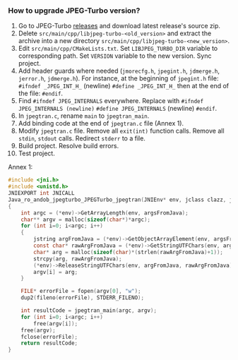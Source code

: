 ### How to upgrade JPEG-Turbo version?

1. Go to JPEG-Turbo [releases](https://github.com/libjpeg-turbo/libjpeg-turbo/releases) and download latest release's source zip.
2. Delete ``src/main/cpp/libjpeg-turbo-<old_version>`` and extract the archive into a new directory ``src/main/cpp/libjpeg-turbo-<new_version>``.
3. Edit ``src/main/cpp/CMakeLists.txt``. Set ``LIBJPEG_TURBO_DIR`` variable to corresponding path. Set ``VERSION`` variable to the new version. Sync project.
4. Add header guards where needed (``jmorecfg.h``, ``jpegint.h``, ``jdmerge.h``, ``jerror.h``, ``jdmerge.h``). For instance, at the beginning of ``jpegint.h`` file: ``#ifndef _JPEG_INT_H_`` (newline) ``#define _JPEG_INT_H_`` then at the end of the file: ``#endif``.
5. Find ``#ifndef JPEG_INTERNALS`` everywhere. Replace with ``#ifndef JPEG_INTERNALS (newline)`` ``#define JPEG_INTERNALS`` (newline) ``#endif``.
6. In ``jpegtran.c``, rename ``main`` to ``jpegtran_main``.
7. Add binding code at the end of ``jpegtran.c`` file (Annex 1).
8. Modify ``jpegtran.c`` file. Remove all ``exit(int)`` function calls. Remove all ``stdin``, ``stdout`` calls. Redirect ``stderr`` to a file.
9. Build project. Resolve build errors.
10. Test project.

Annex 1:
```c
#include <jni.h>
#include <unistd.h>
JNIEXPORT int JNICALL
Java_ro_andob_jpegturbo_JPEGTurbo_jpegtran(JNIEnv* env, jclass clazz, jobjectArray argsFromJava)
{
    int argc = (*env)->GetArrayLength(env, argsFromJava);
    char** argv = malloc(sizeof(char*)*argc);
    for (int i=0; i<argc; i++)
    {
        jstring argFromJava = (*env)->GetObjectArrayElement(env, argsFromJava, i);
        const char* rawArgFromJava = (*env)->GetStringUTFChars(env, argFromJava, 0);
        char* arg = malloc(sizeof(char)*(strlen(rawArgFromJava)+1));
        strcpy(arg, rawArgFromJava);
        (*env)->ReleaseStringUTFChars(env, argFromJava, rawArgFromJava);
        argv[i] = arg;
    }

    FILE* errorFile = fopen(argv[0], "w");
    dup2(fileno(errorFile), STDERR_FILENO);

    int resultCode = jpegtran_main(argc, argv);
    for (int i=0; i<argc; i++)
        free(argv[i]);
    free(argv);
    fclose(errorFile);
    return resultCode;
}

```
